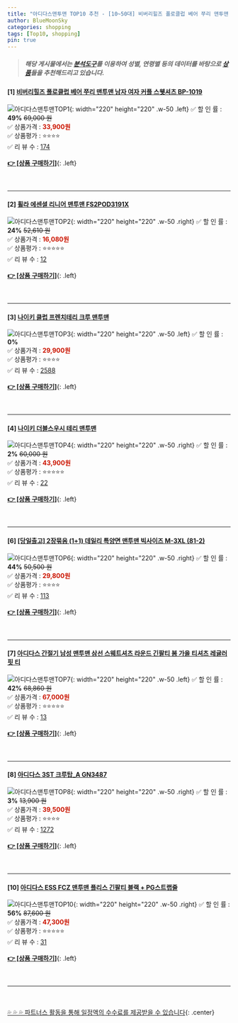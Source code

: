 ```yaml
---
title: "아디다스맨투맨 TOP10 추천 - [10~50대] 비버리힐즈 폴로클럽 베어 쭈리 맨투맨 남자 여자 커플 스웻셔츠 BP-1019"
author: BlueMoonSky
categories: shopping
tags: [Top10, shopping]
pin: true
---
```


> ##### 해당 게시물에서는 [**분석도구**](https://itemscout.io/)를 이용하여 **성별**, **연령별** 등의 데이터를 바탕으로 [**상품**](https://link.coupang.com/a/baae76)들을 추천해드리고 있습니다.

#### [1] [비버리힐즈 폴로클럽 베어 쭈리 맨투맨 남자 여자 커플 스웻셔츠 BP-1019](https://link.coupang.com/re/AFFSDP?lptag=AF5964186&subid=bluemoonsky6999&pageKey=6854788887&traceid=V0-153&itemId=16342885103&vendorItemId=83534726317)
![아디다스맨투맨TOP1](https://thumbnail7.coupangcdn.com/thumbnails/remote/230x230ex/image/vendor_inventory/d0b1/b0505c51a5b3c1104fbee4e10b6a68f73f04809439ef2cc2655b9f9bccd1.jpg){: width="220" height="220" .w-50 .left}
✅ 할 인 률 : **49%** ~~<del class="base-price"> 69,000  </del>원~~<br>
✅ 상품가격 : <span style="color:#cb1400"> **33,900원** </span><br>
✅ 상품평가 : ⭐⭐⭐⭐<br>
✅ 리 뷰 수 : [174](https://link.coupang.com/re/AFFSDP?lptag=AF5964186&subid=bluemoonsky6999&pageKey=6854788887&traceid=V0-153&itemId=16342885103&vendorItemId=83534726317)<br>
<br>
[**👉  [상품 구매하기]**](https://link.coupang.com/re/AFFSDP?lptag=AF5964186&subid=bluemoonsky6999&pageKey=6854788887&traceid=V0-153&itemId=16342885103&vendorItemId=83534726317){: .left}
<br>
<br>
<br>

***

#### [2] [휠라 에센셜 리니어 맨투맨 FS2POD3191X](https://link.coupang.com/re/AFFSDP?lptag=AF5964186&subid=bluemoonsky6999&pageKey=6089728485&traceid=V0-153&itemId=11803321901&vendorItemId=79076882725)
![아디다스맨투맨TOP2](https://thumbnail9.coupangcdn.com/thumbnails/remote/230x230ex/image/rs_quotation_api/owl4larj/4232a3a65bab4d6a8400c8606f9f0715.jpg){: width="220" height="220" .w-50 .right}
✅ 할 인 률 : **24%** ~~<del class="base-price"> 52,610  </del>원~~<br>
✅ 상품가격 : <span style="color:#cb1400"> **16,080원** </span><br>
✅ 상품평가 : ⭐⭐⭐⭐⭐<br>
✅ 리 뷰 수 : [12](https://link.coupang.com/re/AFFSDP?lptag=AF5964186&subid=bluemoonsky6999&pageKey=6089728485&traceid=V0-153&itemId=11803321901&vendorItemId=79076882725)<br>
<br>
[**👉  [상품 구매하기]**](https://link.coupang.com/re/AFFSDP?lptag=AF5964186&subid=bluemoonsky6999&pageKey=6089728485&traceid=V0-153&itemId=11803321901&vendorItemId=79076882725){: .left}
<br>
<br>
<br>

***

#### [3] [나이키 클럽 프렌치테리 크루 맨투맨](https://link.coupang.com/re/AFFSDP?lptag=AF5964186&subid=bluemoonsky6999&pageKey=7159382347&traceid=V0-153&itemId=18014710199&vendorItemId=84442279127)
![아디다스맨투맨TOP3](https://thumbnail9.coupangcdn.com/thumbnails/remote/230x230ex/image/vendor_inventory/8b5d/515b07f5db43601bd57a5d6b83c6f7cfe79af26c47b7294437d909e446b8.jpg){: width="220" height="220" .w-50 .left}
✅ 할 인 률 : **0%** <br>
✅ 상품가격 : <span style="color:#cb1400"> **29,900원** </span><br>
✅ 상품평가 : ⭐⭐⭐⭐<br>
✅ 리 뷰 수 : [2588](https://link.coupang.com/re/AFFSDP?lptag=AF5964186&subid=bluemoonsky6999&pageKey=7159382347&traceid=V0-153&itemId=18014710199&vendorItemId=84442279127)<br>
<br>
[**👉  [상품 구매하기]**](https://link.coupang.com/re/AFFSDP?lptag=AF5964186&subid=bluemoonsky6999&pageKey=7159382347&traceid=V0-153&itemId=18014710199&vendorItemId=84442279127){: .left}
<br>
<br>
<br>

***

#### [4] [나이키 더블스우시 테리 맨투맨](https://link.coupang.com/re/AFFSDP?lptag=AF5964186&subid=bluemoonsky6999&pageKey=7600622312&traceid=V0-153&itemId=20105021685&vendorItemId=87200009222)
![아디다스맨투맨TOP4](https://thumbnail7.coupangcdn.com/thumbnails/remote/230x230ex/image/vendor_inventory/2641/4a1a7086f475d1e4741844829e755e1eaacee58bbedd9d33d1e577357661.jpg){: width="220" height="220" .w-50 .right}
✅ 할 인 률 : **2%** ~~<del class="base-price"> 60,000  </del>원~~<br>
✅ 상품가격 : <span style="color:#cb1400"> **43,900원** </span><br>
✅ 상품평가 : ⭐⭐⭐⭐⭐<br>
✅ 리 뷰 수 : [22](https://link.coupang.com/re/AFFSDP?lptag=AF5964186&subid=bluemoonsky6999&pageKey=7600622312&traceid=V0-153&itemId=20105021685&vendorItemId=87200009222)<br>
<br>
[**👉  [상품 구매하기]**](https://link.coupang.com/re/AFFSDP?lptag=AF5964186&subid=bluemoonsky6999&pageKey=7600622312&traceid=V0-153&itemId=20105021685&vendorItemId=87200009222){: .left}
<br>
<br>
<br>

***

#### [6] [[당일출고] 2장묶음 (1+1) 데일리 특양면 맨투맨 빅사이즈 M-3XL (81-2)](https://link.coupang.com/re/AFFSDP?lptag=AF5964186&subid=bluemoonsky6999&pageKey=6865866181&traceid=V0-153&itemId=16410152169&vendorItemId=79564045541)
![아디다스맨투맨TOP6](https://thumbnail10.coupangcdn.com/thumbnails/remote/230x230ex/image/vendor_inventory/392b/5778fc135760f5570bf946040c153cc0833650c65e4287f5f8c58026f22f.png){: width="220" height="220" .w-50 .right}
✅ 할 인 률 : **44%** ~~<del class="base-price"> 50,500  </del>원~~<br>
✅ 상품가격 : <span style="color:#cb1400"> **29,800원** </span><br>
✅ 상품평가 : ⭐⭐⭐⭐<br>
✅ 리 뷰 수 : [113](https://link.coupang.com/re/AFFSDP?lptag=AF5964186&subid=bluemoonsky6999&pageKey=6865866181&traceid=V0-153&itemId=16410152169&vendorItemId=79564045541)<br>
<br>
[**👉  [상품 구매하기]**](https://link.coupang.com/re/AFFSDP?lptag=AF5964186&subid=bluemoonsky6999&pageKey=6865866181&traceid=V0-153&itemId=16410152169&vendorItemId=79564045541){: .left}
<br>
<br>
<br>

***

#### [7] [아디다스 간절기 남성 맨투맨 삼선 스웨트셔츠 라운드 긴팔티 봄 가을 티셔츠 레귤러핏 티](https://link.coupang.com/re/AFFSDP?lptag=AF5964186&subid=bluemoonsky6999&pageKey=7105050012&traceid=V0-153&itemId=17745647345&vendorItemId=84910228720)
![아디다스맨투맨TOP7](https://thumbnail9.coupangcdn.com/thumbnails/remote/230x230ex/image/vendor_inventory/b92d/fa0883e7ace101780a32d12e9b0e466862637605e6fb8ec48bf43fdac0c2.jpg){: width="220" height="220" .w-50 .left}
✅ 할 인 률 : **42%** ~~<del class="base-price"> 68,860  </del>원~~<br>
✅ 상품가격 : <span style="color:#cb1400"> **67,000원** </span><br>
✅ 상품평가 : ⭐⭐⭐⭐⭐<br>
✅ 리 뷰 수 : [13](https://link.coupang.com/re/AFFSDP?lptag=AF5964186&subid=bluemoonsky6999&pageKey=7105050012&traceid=V0-153&itemId=17745647345&vendorItemId=84910228720)<br>
<br>
[**👉  [상품 구매하기]**](https://link.coupang.com/re/AFFSDP?lptag=AF5964186&subid=bluemoonsky6999&pageKey=7105050012&traceid=V0-153&itemId=17745647345&vendorItemId=84910228720){: .left}
<br>
<br>
<br>

***

#### [8] [아디다스 3ST 크루탑_A GN3487](https://link.coupang.com/re/AFFSDP?lptag=AF5964186&subid=bluemoonsky6999&pageKey=4577541683&traceid=V0-153&itemId=5604294074&vendorItemId=84893713855)
![아디다스맨투맨TOP8](https://thumbnail10.coupangcdn.com/thumbnails/remote/230x230ex/image/vendor_inventory/647d/a9509f6497f934b50ad616c70600ba38b7c73491b0537e01bdaea98028de.jpg){: width="220" height="220" .w-50 .right}
✅ 할 인 률 : **3%** ~~<del class="base-price"> 13,900  </del>원~~<br>
✅ 상품가격 : <span style="color:#cb1400"> **39,500원** </span><br>
✅ 상품평가 : ⭐⭐⭐⭐<br>
✅ 리 뷰 수 : [1272](https://link.coupang.com/re/AFFSDP?lptag=AF5964186&subid=bluemoonsky6999&pageKey=4577541683&traceid=V0-153&itemId=5604294074&vendorItemId=84893713855)<br>
<br>
[**👉  [상품 구매하기]**](https://link.coupang.com/re/AFFSDP?lptag=AF5964186&subid=bluemoonsky6999&pageKey=4577541683&traceid=V0-153&itemId=5604294074&vendorItemId=84893713855){: .left}
<br>
<br>
<br>

***

#### [10] [아디다스 ESS FCZ 맨투맨 플리스 긴팔티 블랙 + PG스트랩줄](https://link.coupang.com/re/AFFSDP?lptag=AF5964186&subid=bluemoonsky6999&pageKey=6767536338&traceid=V0-153&itemId=15879231350&vendorItemId=85904797573)
![아디다스맨투맨TOP10](https://thumbnail10.coupangcdn.com/thumbnails/remote/230x230ex/image/vendor_inventory/4a1a/4d58e375c9bb1ab7d3c9c170dd6303cf860c8ffe9f34640827537d9dac28.jpg){: width="220" height="220" .w-50 .right}
✅ 할 인 률 : **56%** ~~<del class="base-price"> 87,600  </del>원~~<br>
✅ 상품가격 : <span style="color:#cb1400"> **47,300원** </span><br>
✅ 상품평가 : ⭐⭐⭐⭐⭐<br>
✅ 리 뷰 수 : [31](https://link.coupang.com/re/AFFSDP?lptag=AF5964186&subid=bluemoonsky6999&pageKey=6767536338&traceid=V0-153&itemId=15879231350&vendorItemId=85904797573)<br>
<br>
[**👉  [상품 구매하기]**](https://link.coupang.com/re/AFFSDP?lptag=AF5964186&subid=bluemoonsky6999&pageKey=6767536338&traceid=V0-153&itemId=15879231350&vendorItemId=85904797573){: .left}
<br>
<br>
<br>

***
<br><br>[💦 💦 💦 파트너스 활동을 통해 일정액의 수수료를 제공받을 수 있습니다](https://link.coupang.com/a/baae76){: .center}